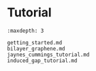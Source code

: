 # Tutorial

```{toctree}
:maxdepth: 3

getting_started.md
bilayer_graphene.md
jaynes_cummings_tutorial.md
induced_gap_tutorial.md
```
